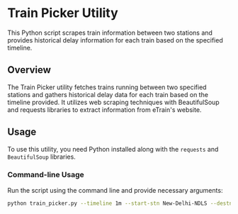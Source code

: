 # Train Picker Utility

This Python script scrapes train information between two stations and provides historical delay information for each train based on the specified timeline.

## Overview

The Train Picker utility fetches trains running between two specified stations and gathers historical delay data for each train based on the timeline provided. It utilizes web scraping techniques with BeautifulSoup and requests libraries to extract information from eTrain's website.

## Usage

To use this utility, you need Python installed along with the `requests` and `BeautifulSoup` libraries.

### Command-line Usage

Run the script using the command line and provide necessary arguments:

```bash
python train_picker.py --timeline 1m --start-stn New-Delhi-NDLS --destn-stn Shahjehanpur-SPN
```
